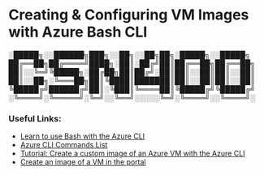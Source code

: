 # Creating & Configuring VM Images with Azure Bash CLI

░█████╗░░██████╗███╗░░██╗░░██╗██╗░█████╗░░█████╗ 
██╔══██╗██╔════╝████╗░██║░██╔╝██║██╔══██╗██╔══██╗ 
██║░░╚═╝╚█████╗░██╔██╗██║██╔╝░██║██║░░██║██║░░██║ 
██║░░██╗░╚═══██╗██║╚████║███████║██║░░██║██║░░██║ 
╚█████╔╝██████╔╝██║░╚███║╚════██║╚█████╔╝╚█████╔╝ 
░╚════╝░╚═════╝░╚═╝░░╚══╝░░░░░╚═╝░╚════╝░░╚════╝░ 

### Useful Links:

- [Learn to use Bash with the Azure CLI](https://learn.microsoft.com/en-us/cli/azure/azure-cli-learn-bash)
- [Azure CLI Commands List](https://learn.microsoft.com/en-us/cli/azure/reference-index?view=azure-cli-latest)
- [Tutorial: Create a custom image of an Azure VM with the Azure CLI](https://learn.microsoft.com/en-us/cli/azure/image?view=azure-cli-latest)
- [Create an image of a VM in the portal](https://learn.microsoft.com/en-us/azure/virtual-machines/capture-image-portal)
  
